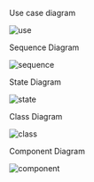 Use case diagram

![use](https://user-images.githubusercontent.com/75462207/101309472-5f4df780-3801-11eb-9cb3-70406fc41b99.jpg)

Sequence Diagram

![sequence](https://user-images.githubusercontent.com/75462207/101309593-a1773900-3801-11eb-9db4-33a23780e07d.png)

State Diagram

![state](https://user-images.githubusercontent.com/75462207/101309668-c4095200-3801-11eb-9c62-de4b98490e4e.png)

Class Diagram

![class](https://user-images.githubusercontent.com/75462207/101309721-e307e400-3801-11eb-9de7-b58f83471b90.png)

Component Diagram

![component](https://user-images.githubusercontent.com/75462207/101309839-2b270680-3802-11eb-86e4-7c72ba2c5bb8.jpg)
